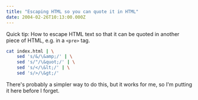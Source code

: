 ```yaml
---
title: "Escaping HTML so you can quote it in HTML"
date: 2004-02-26T10:13:00.000Z
---
```

Quick tip: How to escape HTML text so that it can be quoted in another piece of HTML, e.g. in a `<pre>` tag.

```bash
cat index.html | \
    sed 's/&/\&amp;/' | \
    sed 's/"/\&quot;/' | \
    sed 's/</\&lt;/' | \
    sed 's/>/\&gt;/'
```

There's probably a simpler way to do this, but it works for me, so I'm putting it here before I forget.

